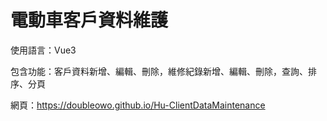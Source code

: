 # 電動車客戶資料維護

使用語言：Vue3

包含功能：客戶資料新增、編輯、刪除，維修紀錄新增、編輯、刪除，查詢、排序、分頁

網頁：https://doubleowo.github.io/Hu-ClientDataMaintenance
